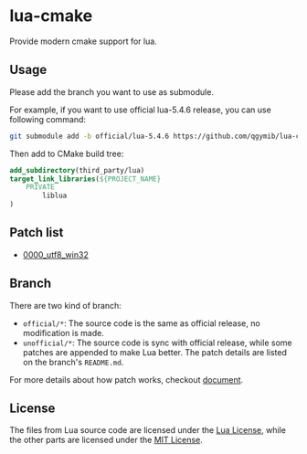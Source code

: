 # lua-cmake

Provide modern cmake support for lua.

## Usage

Please add the branch you want to use as submodule.

For example, if you want to use official lua-5.4.6 release, you can use following command:

```bash
git submodule add -b official/lua-5.4.6 https://github.com/qgymib/lua-cmake.git third_party/lua
```

Then add to CMake build tree:

```cmake
add_subdirectory(third_party/lua)
target_link_libraries(${PROJECT_NAME}
    PRIVATE
        liblua
)
```

## Patch list

+ [0000_utf8_win32](patch/0000_utf8_win32/README.md)

## Branch

There are two kind of branch:
+ `official/*`: The source code is the same as official release, no modification is made.
+ `unofficial/*`: The source code is sync with official release, while some patches are appended to make Lua better. The patch details are listed on the branch's `README.md`.

For more details about how patch works, checkout [document](patch/README.md).

## License

The files from Lua source code are licensed under the [Lua License](https://www.lua.org/license.html), while the other parts are licensed under the [MIT License](LICENSE).
